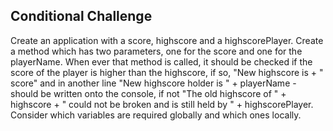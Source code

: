 ## Conditional Challenge ##
Create an application with a score, highscore and a highscorePlayer.
Create a method which has two parameters, one for the score and one for the playerName.
When ever that method is called, it should be checked if the score of the player is higher than the highscore, if so, "New highscore is + " score" and in another line "New highscore holder is " + playerName - should be written onto the console, if not "The old highscore of " + highscore + " could not be broken and is still held by " + highscorePlayer.
Consider which variables are required globally and which ones locally.
